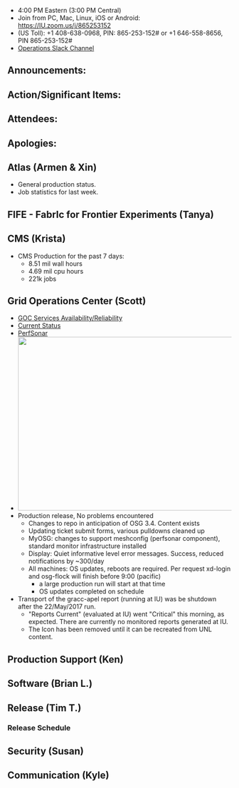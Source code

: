    * 4:00 PM Eastern (3:00 PM Central)
   * Join from PC, Mac, Linux, iOS or Android: https://IU.zoom.us/j/865253152
   * (US Toll): +1 408-638-0968, PIN: 865-253-152# or +1 646-558-8656, PIN 865-253-152#
   * [Operations Slack Channel](https://opensciencegrid.slack.com/messages/C5GAYBGA0/)
   
## Announcements: 

## Action/Significant Items: 

## Attendees: 

## Apologies:

## Atlas (Armen & Xin)
   * General production status. 
   * Job statistics for last week.


## FIFE - FabrIc for Frontier Experiments (Tanya)

## CMS (Krista)
   * CMS Production for the past 7 days:
      * 8.51 mil wall hours
      * 4.69 mil cpu hours
      * 221k jobs

## Grid Operations Center (Scott)
   * [GOC Services Availability/Reliability](http://tinyurl.com/pre26vw)
   * [Current Status](http://monitor.grid.iu.edu/availability/production.html)
   * [PerfSonar](http://maddash.aglt2.org/maddash-webui/index.cgi?dashboard=OSG\%20Grid\%20Operations\%20Center\%20Test\%20Mesh\%20Config)
   * <img src="http://steige.grid.iu.edu/steige/22May2017.osg-flock.png" width='630' height='390'  /><br>
   * Production release, No problems encountered
      * Changes to repo in anticipation of OSG 3.4. Content exists
      * Updating ticket submit forms, various pulldowns cleaned up
      * MyOSG: changes to support meshconfig (perfsonar component), standard monitor infrastructure installed
      * Display: Quiet informative level error messages. Success, reduced notifications by ~300/day
      * All machines: OS updates, reboots are required. Per request xd-login and osg-flock will finish before 9:00 (pacific)
         * a large production run will start at that time
         * OS updates completed on schedule
   * Transport of the gracc-apel report (running at IU) was be shutdown after the 22/May/2017 run.
      * "Reports Current" (evaluated at IU) went "Critical" this morning, as expected. There are currently no monitored reports generated at IU.
      * The Icon has been removed until it can be recreated from UNL content.
      
## Production Support (Ken)

## Software (Brian L.)


## Release (Tim T.)
### Release Schedule

## Security (Susan)

## Communication (Kyle)
